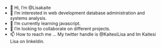 - 👋 Hi, I’m @Lisakaite
- 👀 I’m interested in web development database administration and systems analysis.
- 🌱 I’m currently learning javascript.
- 💞️ I’m looking to collaborate on different projects.
- 📫 How to reach me ... My twitter handle is @KaitesiLisa and Im Kaitesi Lisa on linkeldin.

<!---
Lisakaite/Lisakaite is a ✨ special ✨ repository because its `README.md` (this file) appears on your GitHub profile.
You can click the Preview link to take a look at your changes.
--->
